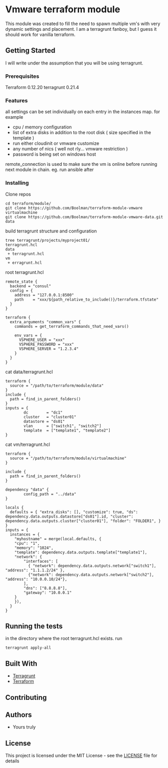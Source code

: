 # Vmware terraform module

This module was created to fill the need to spawn multiple vm's with very dynamic settings and placement.
I am a terragrunt fanboy, but I guess it should work for vanilla terraform.

## Getting Started

I will write under the assumption that you will be using terragrunt.

### Prerequisites

Terraform 0.12.20
terragrunt 0.21.4

### Features

all settings can be set individually on each entry in the instances map. for example

* cpu / memory configuration
* list of extra disks in addition to the root disk ( size specified in the template ) 
* run either cloudinit or vmware customize
* any number of nics ( well not rly... vmware restriction ) 
* password is being set on windows host

remote_connection is used to make sure the vm is online before running next module in chain. eg. run ansible after


### Installing

Clone repos 

```
cd terraform/module/
git clone https://github.com/Boolman/terraform-module-vmware virtualmachine
git clone https://github.com/Boolman/terraform-module-vmware-data.git data
```

build terragrunt structure and configuration
```
tree terragrunt/projects/myproject01/
terragrunt.hcl
data
 + terragrunt.hcl
vm
 + erragrunt.hcl

```

root terragrunt.hcl
```
remote_state {
  backend = "consul"
  config = {
    address = "127.0.0.1:8500"
    path    = "xxx/${path_relative_to_include()}/terraform.tfstate"
  }
}

terraform {
  extra_arguments "common_vars" {
    commands = get_terraform_commands_that_need_vars()

    env_vars = {
      VSPHERE_USER = "xxx"
      VSPHERE_PASSWORD = "xxx"
      VSPHERE_SERVER = "1.2.3.4"
    }
  }
}

```

cat data/terragrunt.hcl

```
terraform {
  source = "/path/to/terraform/module/data"
}
include {
  path = find_in_parent_folders()
}
inputs = {
        dc        = "dc1"
        cluster   = "cluster01"
        datastore = "ds01"
        vlan      = ["switch1", "switch2"]
        template  = ["template1", "template2"]
}

```
cat vm/terragrunt.hcl
```
terraform {
  source = "/path/to/terraform/module/virtualmachine"
}

include {
  path = find_in_parent_folders()
}

dependency "data" {
        config_path = "../data"
}

locals {
  defaults = { "extra_disks": [], "customize": true, "ds": dependency.data.outputs.datastore["ds01"].id, "cluster": dependency.data.outputs.cluster["cluster01"], "folder": "FOLDER1", }
}
inputs = {
  instances = { 
    "myhostname" = merge(local.defaults, { 
	"cpu": "1", 
	"memory": "1024", 
	"template": dependency.data.outputs.template["template1"], 
	"network": { 
		"interfaces": [
		  { "network": dependency.data.outputs.network["switch1"], "address": "1.1.1.2/24" }, 
		  {"network": dependency.data.outputs.network["switch2"], "address": "10.0.0.10/24"}, 
		], 
		"dns": ["8.8.8.8"], 
		"gateway": "10.0.0.1" 
	}
    }),
  }
}

```

## Running the tests

in the directory where the root terragrunt.hcl exists. run

```
terragrunt apply-all
```

## Built With

* [Terragrunt](https://maven.apache.org/)
* [Terraform](https://www.terraform.io/downloads.html) 

## Contributing

## Authors

* Yours truly

## License

This project is licensed under the MIT License - see the [LICENSE](LICENSE) file for details
